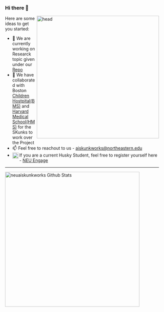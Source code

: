 ### Hi there 👋

<img align="right" alt="head" width="400px" src="https://user-images.githubusercontent.com/67298046/90579796-13653d00-e195-11ea-9aca-63355eeed649.png" /> 


Here are some ideas to get you started:

- 🔭 We are currently working on Researck topic given under our [Repo](https://github.com/neuaiskunkworks/Research-2020)
- 👯 We have collaborated with Boston [Children Hostpital(BMS)](https://www.bumc.bu.edu/busm/) and [Harvard Medical School(HMS)](https://hms.harvard.edu/) for the SKunks to work over the Project
- 📫 Feel free to reachout to us - aiskunkworks@northeastern.edu
- <img align="left" alt="azure" width="20px" src="https://user-images.githubusercontent.com/67298046/90580613-4c061600-e197-11ea-8768-36cd391a6665.png"/>If you are a current Husky Student, feel free to register yourself here - [NEU Engage](https://neu.campuslabs.com/engage/organization/tentative-ai-skunkworks-at-northeastern)

---------------------


<img width="440px" align="left" alt="neuaiskunkworks Github Stats" src="https://github-readme-stats.vercel.app/api?username=neuaiskunkworks&show_icons=true&hide_border=true" />
